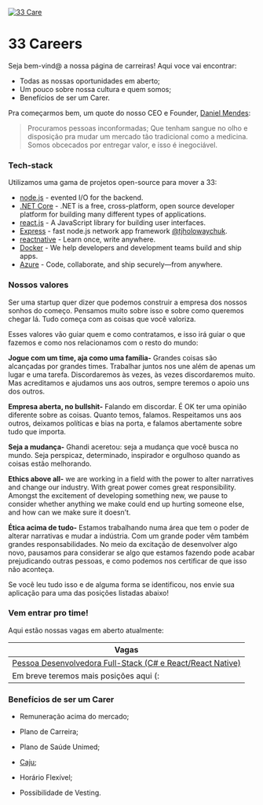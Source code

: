 [![33 Care](https://i.imgur.com/mBKhzbq.png)](https://33care.com.br)

# 33 Careers

Seja bem-vind@ a nossa página de carreiras! Aqui voce vai encontrar:

  - Todas as nossas oportunidades em aberto;
  - Um pouco sobre nossa cultura e quem somos;
  - Benefícios de ser um Carer.

Pra começarmos bem, um quote do nosso CEO e Founder, [Daniel Mendes](https://www.linkedin.com/in/danielmmendes/): 

> Procuramos pessoas inconformadas;
> Que tenham sangue no olho e disposição pra mudar um mercado tão tradicional
> como a medicina.
> Somos obcecados por entregar valor, e isso é inegociável.

### Tech-stack

Utilizamos uma gama de projetos open-source para mover a 33:

* [node.js] - evented I/O for the backend.
* [.NET Core] - .NET is a free, cross-platform, open source developer platform for building many different types of applications.
* [react.js] - A JavaScript library for building user interfaces.
* [Express] - fast node.js network app framework [@tjholowaychuk].
* [reactnative] - Learn once, write anywhere.
* [Docker] - We help developers and development teams build and ship apps.
* [Azure] - Code, collaborate, and ship securely—from anywhere.

### Nossos valores 

Ser uma startup quer dizer que podemos construir a empresa dos nossos sonhos do começo. Pensamos muito sobre isso e sobre como queremos chegar lá. Tudo começa com as coisas que você valoriza.

Esses valores vão guiar quem e como contratamos, e isso irá guiar o que fazemos e como nos relacionamos com o resto do mundo:

**Jogue com um time, aja como uma família-** Grandes coisas são alcançadas por grandes times. Trabalhar juntos nos une além de apenas um lugar e uma tarefa. Discordaremos às vezes, às vezes discordaremos muito. Mas acreditamos e ajudamos uns aos outros, sempre teremos o apoio uns dos outros.

**Empresa aberta, no bullshit-** Falando em discordar. É OK ter uma opinião diferente sobre as coisas. Quanto temos, falamos. Respeitamos uns aos outros, deixamos políticas e bias na porta, e falamos abertamente sobre tudo que importa.

**Seja a mudança-** Ghandi aceretou: seja a mudança que você busca no mundo. Seja perspicaz, determinado, inspirador e orgulhoso quando as coisas estão melhorando.

**Ethics above all-** we are working in a field with the power to alter narratives and change our industry. With great power comes great responsibility. Amongst the excitement of developing something new, we pause to consider whether anything we make could end up hurting someone else, and how can we make sure it doesn’t.

**Ética acima de tudo-** Estamos trabalhando numa área que tem o poder de alterar narrativas e mudar a indústria. Com um grande poder vêm também grandes responsabilidades. No meio da excitação de desenvolver algo novo, pausamos para considerar se algo que estamos fazendo pode acabar prejudicando outras pessoas, e como podemos nos certificar de que isso não aconteça.

Se você leu tudo isso e de alguma forma se identificou, nos envie sua aplicação para uma das posições listadas abaixo!

### Vem entrar pro time!

Aqui estão nossas vagas em aberto atualmente:

| Vagas | 
| ------ | 
| [Pessoa Desenvolvedora Full-Stack (C# e React/React Native)] | 
| Em breve teremos mais posições aqui (: |

### Benefícios de ser um Carer


* Remuneração acima do mercado;
* Plano de Carreira;
* Plano de Saúde Unimed;
* [Caju];
* Horário Flexível;
* Possibilidade de Vesting.


   [node.js]: <http://nodejs.org>
   [reactnative]: <https://reactnative.dev/>
   [react.js]: <https://reactjs.org>
   [.NET Core]: <https://dotnet.microsoft.com/>
   [Docker]: <https://www.docker.com/>
   [Azure]: <https://azure.microsoft.com/>
   [@tjholowaychuk]: <http://twitter.com/tjholowaychuk>
   [express]: <http://expressjs.com>
   [Caju]: <https://www.caju.com.br/>
   
   
   [Pessoa Desenvolvedora Full-Stack (C# e React/React Native)]: <https://talentos.33care.com.br>
   [Designer UI/UX]: <https://bit.ly/vaga2>
